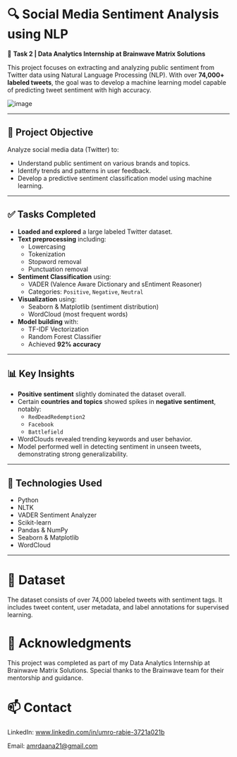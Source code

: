 # 🔍 Social Media Sentiment Analysis using NLP

📁 **Task 2 | Data Analytics Internship at Brainwave Matrix Solutions**

This project focuses on extracting and analyzing public sentiment from Twitter data using Natural Language Processing (NLP). With over **74,000+ labeled tweets**, the goal was to develop a machine learning model capable of predicting tweet sentiment with high accuracy.

 ![image](https://github.com/user-attachments/assets/f88b6f27-9773-4bbc-b621-143181ac36cc)

---

## 📌 Project Objective

Analyze social media data (Twitter) to:

- Understand public sentiment on various brands and topics.
- Identify trends and patterns in user feedback.
- Develop a predictive sentiment classification model using machine learning.

---

## ✅ Tasks Completed

- **Loaded and explored** a large labeled Twitter dataset.
- **Text preprocessing** including:
  - Lowercasing
  - Tokenization
  - Stopword removal
  - Punctuation removal
- **Sentiment Classification** using:
  - VADER (Valence Aware Dictionary and sEntiment Reasoner)
  - Categories: `Positive`, `Negative`, `Neutral`
- **Visualization** using:
  - Seaborn & Matplotlib (sentiment distribution)
  - WordCloud (most frequent words)
- **Model building** with:
  - TF-IDF Vectorization
  - Random Forest Classifier
  - Achieved **92% accuracy**

---

## 📊 Key Insights

- **Positive sentiment** slightly dominated the dataset overall.
- Certain **countries and topics** showed spikes in **negative sentiment**, notably:
  - `RedDeadRedemption2`
  - `Facebook`
  - `Battlefield`
- WordClouds revealed trending keywords and user behavior.
- Model performed well in detecting sentiment in unseen tweets, demonstrating strong generalizability.

---

## 🧠 Technologies Used

- Python
- NLTK
- VADER Sentiment Analyzer
- Scikit-learn
- Pandas & NumPy
- Seaborn & Matplotlib
- WordCloud

---
# 📁 Dataset
The dataset consists of over 74,000 labeled tweets with sentiment tags. It includes tweet content, user metadata, and label annotations for supervised learning.

# 🤝 Acknowledgments
This project was completed as part of my Data Analytics Internship at Brainwave Matrix Solutions. Special thanks to the Brainwave team for their mentorship and guidance.

# 📫 Contact

LinkedIn: www.linkedin.com/in/umro-rabie-3721a021b

Email: amrdaana21@gmail.com

